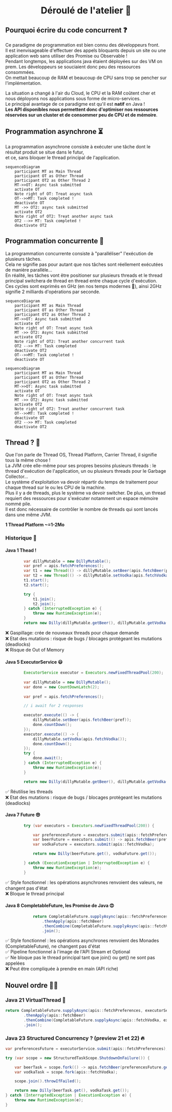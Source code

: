 <h1 align="center">Déroulé de l'atelier 🏁</h1>

## Pourquoi écrire du code concurrent ❓
Ce paradigme de programmation est bien connu des développeurs front.<br/>
Il est inenvisageable d'effectuer des appels bloquants depuis un site ou une application web sans utiliser des Promise ou Observable !<br/>
Pendant longtemps, les applications java étaient déployées sur des VM on prem. Les développeurs se souciaient donc peu des ressources consommées.<br/>
On mettait beaucoup de RAM et beaucoup de CPU sans trop se pencher sur l'implémentation.<br/>

La situation a changé à l'air du Cloud, le CPU et la RAM coûtent cher et nous déployons nos applications sous forme de micro-services.<br/>
Le principal avantage de ce paradigme est qu'il est <b>natif</b> en Java !<br/>
<b>Les API disponibles nous permettent donc d'optimiser nos ressources réservées sur un cluster et de consommer peu de CPU et de mémoire</b>.

## Programmation asynchrone ⏳

La programmation asynchrone consiste à exécuter une tâche dont le résultat produit se situe dans le futur,<br/> et ce, sans bloquer le thread principal de l'application.
```mermaid
sequenceDiagram
    participant MT as Main Thread
    participant OT as Other Thread
    participant OT2 as Other Thread 2
    MT->>OT: Async task submitted
    activate OT
    Note right of OT: Treat async task
    OT-->>MT: Task completed !
    deactivate OT
    MT ->> OT2: async task submitted
    activate OT2
    Note right of OT2: Treat another async task
    OT2 -->> MT: Task completed !
    deactivate OT2
```

## Programmation concurrente 🚄

La programmation concurrente consiste à "paralléliser" l'exécution de plusieurs tâches.<br/>
Cela ne signifie pas pour autant que nos tâches sont réellement exécutées de manière parallèle...<br/>
En réalité, les tâches vont être positioner sur plusieurs threads et le thread principal switchera de thread en thread entre chaque cycle d'exécution.<br/>
Ces cycles sont exprimés en GHz (en nos temps modernes 🙂), ainsi 2GHz signifie 2 milliards d'opérations par seconde.<br/>
```mermaid
sequenceDiagram
    participant MT as Main Thread
    participant OT as Other Thread
    participant OT2 as Other Thread 2
    MT->>OT: Async task submitted
    activate OT
    Note right of OT: Treat async task
    MT ->> OT2: Async task submitted
    activate OT2
    Note right of OT2: Treat another concurrent task
    OT2 -->> MT: Task completed
    deactivate OT2
    OT-->>MT: Task completed !
    deactivate OT
```

```mermaid
sequenceDiagram
    participant MT as Main Thread
    participant OT as Other Thread
    participant OT2 as Other Thread 2
    MT->>OT: Async task submitted
    activate OT
    Note right of OT: Treat async task
    MT ->> OT2: Async task submitted
    activate OT2
    Note right of OT2: Treat another concurrent task
    OT-->>MT: Task completed !
    deactivate OT
    OT2 -->> MT: Task completed
    deactivate OT2
```
## Thread ? 🤔

Que l'on parle de Thread OS, Thread Platform, Carrier Thread, il signifie tous la même chose !<br/>
La JVM crée elle-même pour ses propres besoins plusieurs threads : le thread d'exécution de l'application, un ou plusieurs threads pour le Garbage Collector...<br/>
Le système d'exploitation va devoir répartir du temps de traitement pour chaque thread sur le ou les CPU de la machine.<br/>
Plus il y a de threads, plus le système va devoir switcher. De plus, un thread requiert des ressources pour s'exécuter notamment un espace mémoire nommé pile.<br/>
Il est donc nécessaire de contrôler le nombre de threads qui sont lancés dans une même JVM.

<b>1 Thread Platform ~=1-2Mo</b>

### Historique 📖
#### Java 1 Thead !
````java
        var dillyMutable = new DillyMutable();
        var pref = apis.fetchPreferences();
        var t1 = new Thread(() -> dillyMutable.setBeer(apis.fetchBeer(pref)));
        var t2 = new Thread(() -> dillyMutable.setVodka(apis.fetchVodka()));
        t1.start();
        t2.start();

        try {
            t1.join();
            t2.join();
        } catch (InterruptedException e) {
            throw new RuntimeException(e);
        }
        return new Dilly(dillyMutable.getBeer(), dillyMutable.getVodka());
````
❌ Gaspillage: crée de nouveaux threads pour chaque demande<br/>
❌ Etat des mutations : risque de bugs / blocages protégeant les mutations (deadlocks)<br/>
❌ Risque de Out of Memory<br/>

#### Java 5 ExecutorService 😃
````java
        ExecutorService executor = Executors.newFixedThreadPool(200);
        
        var dillyMutable = new DillyMutable();
        var done = new CountDownLatch(2);
        
        var pref = apis.fetchPreferences();

        // i await for 2 responses

        executor.execute(() -> {
            dillyMutable.setBeer(apis.fetchBeer(pref));
            done.countDown();
        });
        executor.execute(() -> {
            dillyMutable.setVodka(apis.fetchVodka());
            done.countDown();
        });
        try {
            done.await();
        } catch (InterruptedException e) {
            throw new RuntimeException(e);
        }

        return new Dilly(dillyMutable.getBeer(), dillyMutable.getVodka());
````
✅ Réutilise les threads <br/>
❌ Etat des mutations : risque de bugs / blocages protégeant les mutations (deadlocks)<br/>

#### Java 7 Future 😎
````java
        try (var executors = Executors.newFixedThreadPool(200)) {

            var preferencesFuture = executors.submit(apis::fetchPreferences);
            var beerFuture = executors.submit(() -> apis.fetchBeer(preferencesFuture.get()));
            var vodkaFuture = executors.submit(apis::fetchVodka);

            return new Dilly(beerFuture.get(), vodkaFuture.get());

        } catch (ExecutionException | InterruptedException e) {
            throw new RuntimeException(e);
        }
````
✅ Style fonctionnel : les opérations asynchrones renvoient des valeurs, ne changent pas d'état <br/>
❌ Bloque le thread principal

#### Java 8 CompletableFuture, les Promise de Java 😍 
````java
            return CompletableFuture.supplyAsync(apis::fetchPreferences)
                .thenApply(apis::fetchBeer)
                .thenCombine(CompletableFuture.supplyAsync(apis::fetchVodka), Dilly::new)
                .join();
````
✅ Style fonctionnel : les opérations asynchrones renvoient des Monades (CompletableFuture), ne changent pas d'état <br/>
✅ Pipeline fonctionnel à l'image de l'API Stream et Optional <br/>
✅ Ne bloque pas le thread principal tant que join() ou get() ne sont pas appelées <br/>
❌ Peut être compliquée à prendre en main (API riche)

## Nouvel ordre 👨‍✈️

### Java 21 VirtualThread 🌊
````java
return CompletableFuture.supplyAsync(apis::fetchPreferences, executorService) //Executors.newVirtualThreadPerTaskExecutor()
        .thenApply(apis::fetchBeer)
        .thenCombine(CompletableFuture.supplyAsync(apis::fetchVodka, executorService), Dilly::new)
        .join();

````
### Java 23 Structured Concurrency ? (preview 21 et 22) 🔥
````java
var preferencesFuture = executorService.submit(apis::fetchPreferences); //Executors.newVirtualThreadPerTaskExecutor()

try (var scope = new StructuredTaskScope.ShutdownOnFailure()) {

    var beerTask = scope.fork(() -> apis.fetchBeer(preferencesFuture.get()));
    var vodkaTask = scope.fork(apis::fetchVodka);

    scope.join().throwIfFailed();

    return new Dilly(beerTask.get(), vodkaTask.get());
} catch (InterruptedException | ExecutionException e) {
    throw new RuntimeException(e);
}
````
